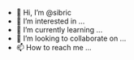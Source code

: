 - 👋 Hi, I’m @sibric
- 👀 I’m interested in ...
- 🌱 I’m currently learning ...
- 💞️ I’m looking to collaborate on ...
- 📫 How to reach me ...

<!---
sibric/sibric is a ✨ special ✨ repository because its `README.md` (this file) appears on your GitHub profile.
You can click the Preview link to take a look at your changes.
--->
